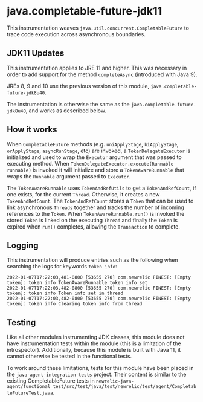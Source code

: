 # java.completable-future-jdk11

This instrumentation weaves `java.util.concurrent.CompletableFuture` to trace code execution across asynchronous boundaries.

## JDK11 Updates

This instrumentation applies to JRE 11 and higher. This was necessary in order to add support for the method
`completeAsync` (introduced with Java 9).

JREs 8, 9 and 10 use the previous version of this module, `java.completable-future-jdk8u40`.

The instrumentation is otherwise the same as the `java.completable-future-jdk8u40`, and
works as described below. 

## How it works

When `CompletableFuture` methods (e.g. `uniApplyStage`, `biApplyStage`, `orApplyStage`, `asyncRunStage`, etc) are invoked, a `TokenDelegateExecutor`
is initialized and used to wrap the `Executor` argument that was passed to executing method. When `TokenDelegateExecutor.execute(Runnable runnable)` is
invoked it will initialize and store a `TokenAwareRunnable` that wraps the `Runnable` argument passed to `Executor`.

The `TokenAwareRunnable` uses `TokenAndRefUtils` to get a `TokenAndRefCount`, if one exists, for the  current `Thread`. Otherwise, it creates
a new `TokenAndRefCount`. The `TokenAndRefCount` stores a `Token` that can be used to link asynchronous `Threads` together and tracks the number of incoming references to the `Token`.
When `TokenAwareRunnable.run()` is invoked the stored `Token` is linked on the executing `Thread` and finally the `Token` is expired when `run()` completes,
allowing the `Transaction` to complete.

## Logging

This instrumentation will produce entries such as the following when searching the logs for keywords `token info`:

```
2022-01-07T17:22:03,481-0800 [53655 270] com.newrelic FINEST: [Empty token]: token info TokenAwareRunnable token info set
2022-01-07T17:22:03,482-0800 [53655 270] com.newrelic FINEST: [Empty token]: token info Token info set in thread
2022-01-07T17:22:03,482-0800 [53655 270] com.newrelic FINEST: [Empty token]: token info Clearing token info from thread
```

## Testing

Like all other modules instrumenting JDK classes, this module does not have instrumentation tests within the module
(this is a limitation of the introspector). Additionally, because this module is built with Java 11, it cannot otherwise
be tested in the functional tests. 

To work around these limitations, tests for this module have been placed in the `java-agent-integration-tests` project. 
Their content is similar to the existing CompletableFuture tests in 
`newrelic-java-agent/functional_test/src/test/java/test/newrelic/test/agent/CompletableFutureTest.java`.